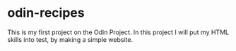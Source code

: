 # odin-recipes
This is my first project on the Odin Project. In this project I will put my HTML skills into test, by making a simple website.